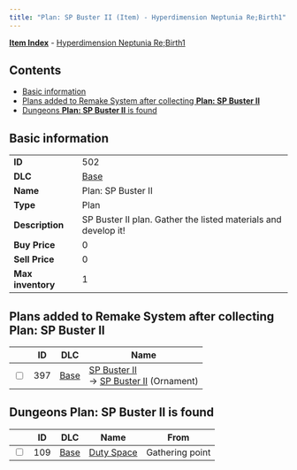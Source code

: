 ```yaml
---
title: "Plan: SP Buster II (Item) - Hyperdimension Neptunia Re;Birth1"
---
```


[**Item Index**](/neptunia/rb1/item/index.html) - [Hyperdimension Neptunia Re;Birth1](/neptunia/rb1)

## Contents

- [Basic information](#basic-information)
- [Plans added to Remake System after collecting **Plan: SP Buster II**](#plans-added-to-remake-system-after-collecting-plan-sp-buster-ii)
- [Dungeons **Plan: SP Buster II** is found](#dungeons-plan-sp-buster-ii-is-found)

## Basic information

|   |   |
| -- | -- |
| **ID** | 502 |
| **DLC** | [Base](/neptunia/rb1/dlc/1-base.html) |
| **Name** | Plan: SP Buster II |
| **Type** | Plan |
| **Description** | SP Buster II plan. Gather the listed materials and develop it! |
| **Buy Price** | 0 |
| **Sell Price** | 0 |
| **Max inventory** | 1 |


## Plans added to Remake System after collecting **Plan: SP Buster II**

|    | ID | DLC | Name |
| -- | -- | --- | ---- |
| <input type="checkbox" id="rb1-remake-1-397" class="trackbox" /> | 397 | [Base](/neptunia/rb1/dlc/1-base.html) | [SP Buster II](/neptunia/rb1/remake/1-397-sp-buster-ii.html)<br /> → [SP Buster II](/neptunia/rb1/item/1-2723-sp-buster-ii.html) (Ornament) |


## Dungeons **Plan: SP Buster II** is found

|    | ID | DLC | Name | From |
| -- | -- | --- | ---- | ---- |
| <input type="checkbox" id="rb1-dungeon-1-109" class="trackbox" /> | 109 | [Base](/neptunia/rb1/dlc/1-base.html) | [Duty Space](/neptunia/rb1/dungeon/1-109-duty-space.html) | Gathering point |
